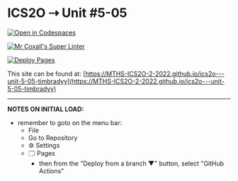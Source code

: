# ICS2O ⇢ Unit #5-05

[![Open in Codespaces](https://classroom.github.com/assets/launch-codespace-7f7980b617ed060a017424585567c406b6ee15c891e84e1186181d67ecf80aa0.svg)](https://classroom.github.com/open-in-codespaces?assignment_repo_id=11221621)

[![Mr Coxall's Super Linter](https://github.com/MTHS-ICS2O-2-2022/ics2o---unit-5-05-timbradyy/workflows/Mr%20Coxall's%20Super%20Linter/badge.svg)](https://github.com/MTHS-ICS2O-2-2022/ics2o---unit-5-05-timbradyy/actions)

[![Deploy Pages](https://github.com/MTHS-ICS2O-2-2022/ics2o---unit-5-05-timbradyy/workflows/Deploy%20Pages/badge.svg)](https://github.com/MTHS-ICS2O-2-2022/ics2o---unit-5-05-timbradyy/actions)

This site can be found at: [https://MTHS-ICS2O-2-2022.github.io/ics2o---unit-5-05-timbradyy](https://MTHS-ICS2O-2-2022.github.io/ics2o---unit-5-05-timbradyy)

---

**NOTES ON INITIAL LOAD:**
- remember to goto on the menu bar:
  - File
  - Go to Repository
  - ⚙ Settings
  - 🗔 Pages
    - then from the "Deploy from a branch ▼" button, select "GitHub Actions"
